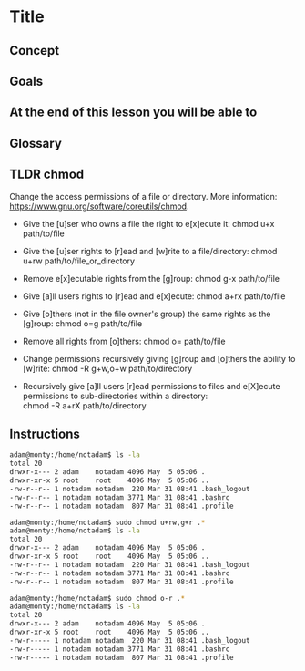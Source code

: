 # Title 

## Concept 


## Goals

## At the end of this lesson you will be able to

## Glossary

## TLDR chmod

Change the access permissions of a file or directory.
More information: https://www.gnu.org/software/coreutils/chmod.

 - Give the [u]ser who owns a file the right to e[x]ecute it:
   chmod u+x path/to/file

 - Give the [u]ser rights to [r]ead and [w]rite to a file/directory:
   chmod u+rw path/to/file_or_directory

 - Remove e[x]ecutable rights from the [g]roup:
   chmod g-x path/to/file

 - Give [a]ll users rights to [r]ead and e[x]ecute:
   chmod a+rx path/to/file

 - Give [o]thers (not in the file owner's group) the same rights as the [g]roup:
   chmod o=g path/to/file

 - Remove all rights from [o]thers:
   chmod o= path/to/file

 - Change permissions recursively giving [g]roup and [o]thers the ability to [w]rite:
   chmod -R g+w,o+w path/to/directory

 - Recursively give [a]ll users [r]ead permissions to files and e[X]ecute permissions to sub-directories within a directory:   
   chmod -R a+rX path/to/directory

## Instructions 

```bash
adam@monty:/home/notadam$ ls -la
total 20
drwxr-x--- 2 adam    notadam 4096 May  5 05:06 .
drwxr-xr-x 5 root    root    4096 May  5 05:06 ..
-rw-r--r-- 1 notadam notadam  220 Mar 31 08:41 .bash_logout
-rw-r--r-- 1 notadam notadam 3771 Mar 31 08:41 .bashrc
-rw-r--r-- 1 notadam notadam  807 Mar 31 08:41 .profile
```

```bash
adam@monty:/home/notadam$ sudo chmod u+rw,g+r .*
adam@monty:/home/notadam$ ls -la
total 20
drwxr-x--- 2 adam    notadam 4096 May  5 05:06 .
drwxr-xr-x 5 root    root    4096 May  5 05:06 ..
-rw-r--r-- 1 notadam notadam  220 Mar 31 08:41 .bash_logout
-rw-r--r-- 1 notadam notadam 3771 Mar 31 08:41 .bashrc
-rw-r--r-- 1 notadam notadam  807 Mar 31 08:41 .profile
```

```bash
adam@monty:/home/notadam$ sudo chmod o-r .*
adam@monty:/home/notadam$ ls -la
total 20
drwxr-x--- 2 adam    notadam 4096 May  5 05:06 .
drwxr-xr-x 5 root    root    4096 May  5 05:06 ..
-rw-r----- 1 notadam notadam  220 Mar 31 08:41 .bash_logout
-rw-r----- 1 notadam notadam 3771 Mar 31 08:41 .bashrc
-rw-r----- 1 notadam notadam  807 Mar 31 08:41 .profile
```
